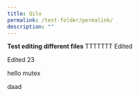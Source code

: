 ```yaml
---
title: Qilu
permalink: /test-folder/permalink/
description: ""
---
```

**Test editing different files**
TTTTTTT
Edited

Edited 23

hello
mutex

daad